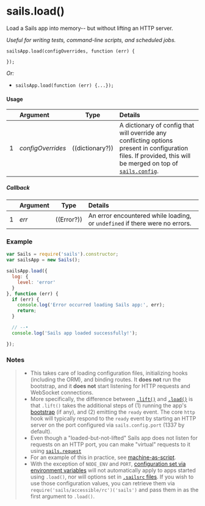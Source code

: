 # sails.load()

Load a Sails app into memory-- but without lifting an HTTP server.

_Useful for writing tests, command-line scripts, and scheduled jobs._

```usage
sailsApp.load(configOverrides, function (err) {

});
```

_Or:_
+ `sailsApp.load(function (err) {...});`




#### Usage

|   |     Argument        | Type                                         | Details                            |
|---|:--------------------|----------------------------------------------|:-----------------------------------|
| 1 |    _configOverrides_| ((dictionary?))                              | A dictionary of config that will override any conflicting options present in configuration files.  If provided, this will be merged on top of [`sails.config`](https://sailsjs.com/documentation/reference/configuration).

##### Callback

|   |     Argument        | Type                | Details |
|---|:--------------------|---------------------|:---------------------------------------------------------------------------------|
| 1 |    _err_            | ((Error?))          | An error encountered while loading, or `undefined` if there were no errors.




### Example

```javascript
var Sails = require('sails').constructor;
var sailsApp = new Sails();

sailsApp.load({
  log: {
    level: 'error'
  }
}, function (err) {
  if (err) {
    console.log('Error occurred loading Sails app:', err);
    return;
  }

  // --•
  console.log('Sails app loaded successfully!');

});
```

### Notes
> - This takes care of loading configuration files, initializing hooks (including the ORM), and binding routes.  It **does not** run the bootstrap, and it **does not** start listening for HTTP requests and WebSocket connections.
> - More specifically, the difference between [`.lift()`](https://sailsjs.com/documentation/reference/application/sails-lift) and [`.load()`](https://sailsjs.com/documentation/reference/application/sails-load) is that `.lift()` takes the additional steps of (1) running the app's [bootstrap](https://sailsjs.com/documentation/reference/configuration/sails-config-bootstrap) (if any), and (2) emitting the `ready` event.  The core `http` hook will typically respond to the `ready` event by starting an HTTP server on the port configured via `sails.config.port` (1337 by default).
> - Even though a "loaded-but-not-lifted" Sails app does not listen for requests on an HTTP port, you can make "virtual" requests to it using [`sails.request`](https://sailsjs.com/documentation/reference/application/sails-request)
> - For an example of this in practice, see [machine-as-script](https://github.com/treelinehq/machine-as-script/blob/ec8972137489afd24562bdf0b6a10ada11e540cc/index.js#L778-L791).
> - With the exception of `NODE_ENV` and `PORT`, [configuration set via environment variables](https://sailsjs.com/documentation/concepts/configuration#?setting-sailsconfig-values-directly-using-environment-variables) will not automatically apply to apps started using `.load()`, nor will options set in [`.sailsrc` files](https://sailsjs.com/documentation/concepts/configuration/using-sailsrc-files).  If you wish to use those configuration values, you can retrieve them via `require('sails/accessible/rc')('sails')` and pass them in as the first argument to `.load()`.


<docmeta name="displayName" value="sails.load()">
<docmeta name="pageType" value="method">
